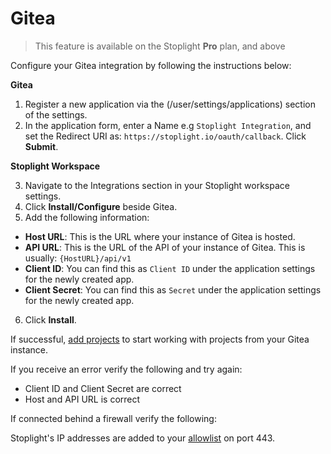 # Gitea

> This feature is available on the Stoplight **Pro** plan, and above

Configure your Gitea integration by following the instructions below:

**Gitea**

1. Register a new application via the (/user/settings/applications) section of the settings.
2. In the application form, enter a Name e.g `Stoplight Integration`, and set the Redirect URI as: `https://stoplight.io/oauth/callback`. Click **Submit**.

**Stoplight Workspace**

3. Navigate to the Integrations section in your Stoplight workspace settings. 
4. Click **Install/Configure** beside Gitea. 
5. Add the following information:
 - **Host URL**: This is the URL where your instance of Gitea is hosted.
 - **API URL**: This is the URL of the API of your instance of Gitea. This is usually: `{HostURL}/api/v1`
 - **Client ID**: You can find this as `Client ID` under the application settings for the newly created app. 
 - **Client Secret**: You can find this as `Secret` under the application settings for the newly created app. 
6. Click **Install**. 

If successful, [add projects](../b.adding-projects.md) to start working with projects from your Gitea instance.

If you receive an error verify the following and try again:

- Client ID and Client Secret are correct
- Host and API URL is correct

If connected behind a firewall verify the following:

Stoplight's IP addresses are added to your [allowlist](../../c.troubleshooting.md#how-do-i-allow-stoplight-to-access-an-internal-git-provider) on port 443. 
